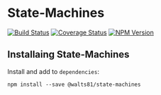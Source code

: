 # State-Machines



[![Build Status](https://app.travis-ci.com/walts81/state-machines.svg?branch=master)](https://app.travis-ci.com/walts81/state-machines)
[![Coverage Status](https://coveralls.io/repos/github/walts81/state-machines/badge.svg?branch=master)](https://coveralls.io/github/walts81/state-machines?branch=master)
[![NPM Version](https://img.shields.io/npm/v/@walts81/state-machines.svg)](https://www.npmjs.com/package/@walts81/state-machines)

## Installaing State-Machines

Install and add to `dependencies`:

```
npm install --save @walts81/state-machines
```
